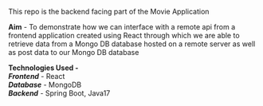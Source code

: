 This repo is the backend facing part of the Movie Application  


**Aim** - To demonstrate how we can interface with a remote api from a frontend application created using React through which we are able to retrieve data from a Mongo DB database hosted on a remote server as well as post data to our Mongo DB database


**Technologies Used -**  
**_Frontend_** - React  
**_Database_** - MongoDB  
**_Backend_** - Spring Boot, Java17
